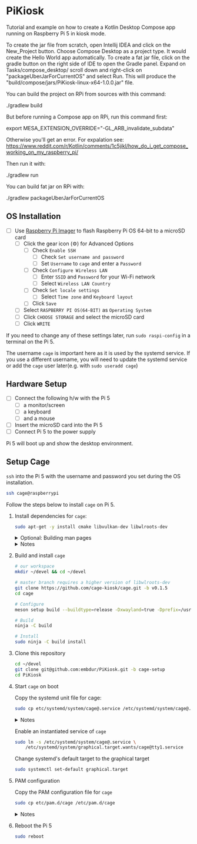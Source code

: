 # PiKiosk
Tutorial and example on how to create a Kotlin Desktop Compose app running on Raspberry Pi 5 in kiosk mode.

To create the jar file from scratch, open Intellij IDEA and click on the New_Project button.
Choose Compose Desktop as a project type. It would create the Hello World app automatically.
To create a fat jar file, click on the gradle button on the right side of IDE to open the Gradle panel.
Expand on Tasks/compose_desktop/ scroll down and right-click on "packageUberJarForCurrentOS" and select Run.
This will produce the "build/compose/jars/PiKiosk-linux-x64-1.0.0.jar" file.

You can build the project on RPi from sources with this command:

./gradlew build

But before running a Compose app on RPi, run this command first:

export MESA_EXTENSION_OVERRIDE="-GL_ARB_invalidate_subdata"

Otherwise you'll get an error.  For expalation see: https://www.reddit.com/r/Kotlin/comments/1c5jikl/how_do_i_get_compose_working_on_my_raspberry_pi/

Then run it with:

./gradlew run

You can build fat jar on RPi with:

./gradlew packageUberJarForCurrentOS

## OS Installation

- [ ] Use [Raspberry Pi Imager](https://www.raspberrypi.com/software/)
  to flash Raspberry Pi OS 64-bit to a microSD card
  - [ ] Click the gear icon (:gear:) for Advanced Options
    - [ ] Check `Enable SSH`
      - [ ] Check `Set username and password`
      - [ ] Set `Username` to `cage` and enter a `Password`
    - [ ] Check `Configure Wireless LAN`
      - [ ] Enter `SSID` and `Password` for your Wi-Fi network
      - [ ] Select `Wireless LAN Country`
    - [ ] Check `Set locale settings`
      - [ ] Select `Time zone` and `Keyboard layout`
    - [ ] Click `Save`
  - [ ] Select `RASPBERRY PI OS(64-BIT)` as `Operating System`
  - [ ] Click `CHOOSE STORAGE` and select the microSD card
  - [ ] Click `WRITE`

If you need to change any of these settings later, run `sudo raspi-config` in a
terminal on the Pi 5.

The username `cage` is important here as it is used by the systemd service.
If you use a different username, you will need to update the systemd service
or add the `cage` user later(e.g. with `sudo useradd cage`)

## Hardware Setup

- [ ] Connect the following h/w with the Pi 5
  - [ ] a monitor/screen
  - [ ] a keyboard
  - [ ] and a mouse
- [ ] Insert the microSD card into the Pi 5
- [ ] Connect Pi 5 to the power supply

Pi 5 will boot up and show the desktop environment.


## Setup Cage

`ssh` into the Pi 5 with the username and password you set during the OS installation.

```sh
ssh cage@raspberrypi
```

Follow the steps below to install `cage` on Pi 5.

1. Install dependencies for `cage`:

    ```sh
    sudo apt-get -y install cmake libvulkan-dev libwlroots-dev
    ```

    <details>
    <summary>Optional: Building man pages</summary>
        Append `scdoc` to above command if you need cage man pages.
    </details>

    <details>
    <summary>Notes</summary>
        Without the dependencies, `meson setup build` will fail with the
    following error message(s)/warning(s):

        Found CMake: NO
        Run-time dependency wlroots found: NO (tried pkgconfig and cmake)
        Build-time dependency scdoc found: NO (tried pkgconfig and cmake)
    </details>

2. Build and install `cage`

    ```sh
    # our workspace
    mkdir ~/devel && cd ~/devel

    # master branch requires a higher version of libwlroots-dev
    git clone https://github.com/cage-kiosk/cage.git -b v0.1.5
    cd cage

    # Configure
    meson setup build --buildtype=release -Dxwayland=true -Dprefix=/usr

    # Build
    ninja -C build

    # Install
    sudo ninja -C build install
    ```

3. Clone this repository

    ```sh
    cd ~/devel
    git clone git@github.com:embdur/PiKiosk.git -b cage-setup
    cd PiKiosk
    ```

4. Start `cage` on boot

    Copy the systemd unit file for cage:
    ```sh
    sudo cp etc/systemd/system/cage@.service /etc/systemd/system/cage@.service
    ```

    <details>
    <summary>Notes</summary>
    This is the same template as in the <a href="https://github.com/cage-kiosk/cage/wiki/Starting-Cage-on-boot-with-systemd">cage wiki</a>

    The only difference is that we replace the following line

    ```sh
    ExecStart=/usr/bin/cage /usr/bin/gtk3-widget-factory
    ```
    with

    ```sh
    ExecStart=/usr/bin/cage /usr/bin/galculator
    ```
    </details>

    Enable an instantiated service of `cage`
    ```sh
    sudo ln -s /etc/systemd/system/cage@.service \
        /etc/systemd/system/graphical.target.wants/cage@tty1.service
    ```

    Change systemd's default target to the graphical target
    ```sh
    sudo systemctl set-default graphical.target
    ```

5. PAM configuration

    Copy the PAM configuration file for `cage`
    ```sh
    sudo cp etc/pam.d/cage /etc/pam.d/cage
    ```

    <details>
    <summary>Notes</summary>
    This is the same PAM config as in the<a href="https://github.com/cage-kiosk/cage/wiki/Starting-Cage-on-boot-with-systemd">cage wiki</a>
    </details>

6. Reboot the Pi 5

    ```sh
    sudo reboot
    ```
